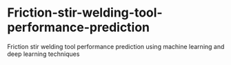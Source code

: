 # Friction-stir-welding-tool-performance-prediction
Friction stir welding tool performance prediction using machine learning and deep learning techniques
